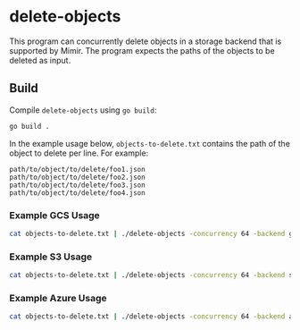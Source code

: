 # delete-objects

This program can concurrently delete objects in a storage backend that is supported by Mimir. The program expects the paths of the objects to be deleted as input.

## Build
Compile `delete-objects` using `go build`:

```bash
go build .
```

In the example usage below, `objects-to-delete.txt` contains the path of the object to delete per line. For example:
```
path/to/object/to/delete/foo1.json
path/to/object/to/delete/foo2.json
path/to/object/to/delete/foo3.json
path/to/object/to/delete/foo4.json
```

### Example GCS Usage
```bash
cat objects-to-delete.txt | ./delete-objects -concurrency 64 -backend gcs --gcs.bucket-name <GCS_BUCKET_NAME>
```


### Example S3 Usage
```bash
cat objects-to-delete.txt | ./delete-objects -concurrency 64 -backend s3 -s3.endpoint <S3_ENDPOINT> -s3.bucket-name <S3_BUCKET_NAME> -s3.access-key-id <S3_ACCESS_KEY_ID> -s3.secret-access-key <S3_SECRET_ACCESS_KEY>
```


### Example Azure Usage
```bash
cat objects-to-delete.txt | ./delete-objects -concurrency 64 -backend azure -azure.container-name <AZURE_CONTAINER_NAME> -azure.account-name <AZURE_ACCOUNT_NAME> -azure.account-key <AZURE_ACCOUNT_KEY>
```
